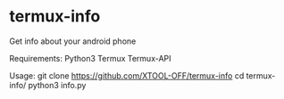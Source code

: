 # termux-info
Get info about your android phone


Requirements:
Python3
Termux
Termux-API


Usage:
git clone https://github.com/XTOOL-OFF/termux-info
cd termux-info/
python3 info.py
